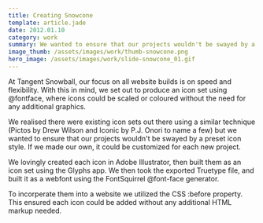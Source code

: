 ```yaml
---
title: Creating Snowcone
template: article.jade
date: 2012.01.10
category: work
summary: We wanted to ensure that our projects wouldn't be swayed by a preset icon style. If we made our own, it could be customized for each new project.
image_thumb: /assets/images/work/thumb-snowcone.png
hero_image: /assets/images/work/slide-snowcone_01.gif
---
```

At Tangent Snowball, our focus on all website builds is on speed and flexibility. With this in mind, we set out to produce an icon set using @fontface, where icons could be scaled or coloured without the need for any additional graphics.

We realised there were existing icon sets out there using a similar technique (Pictos by Drew Wilson and Iconic by P.J. Onori to name a few) but we wanted to ensure that our projects wouldn't be swayed by a preset icon style. If we made our own, it could be customized for each new project.

We lovingly created each icon in Adobe Illustrator, then built them as an icon set using the Glyphs app. We then took the exported Truetype file, and built it as a webfont using the FontSquirrel @font-face generator.

To incorperate them into a website we utilized the CSS :before property. This ensured each icon could be added without any additional HTML markup needed.
